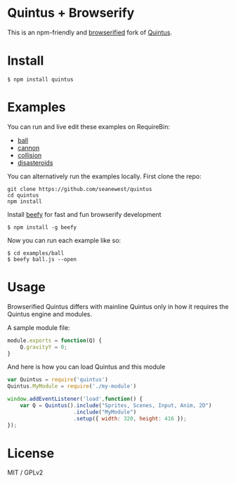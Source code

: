 Quintus + Browserify
==============

This is an npm-friendly and [browserified](https://github.com/substack/node-browserify) fork of [Quintus](https://github.com/cykod/Quintus).

Install
==============

```
$ npm install quintus
```

Examples
==============
You can run and live edit these examples on RequireBin:
* [ball](http://requirebin.com/?gist=11424891)
* [cannon](http://requirebin.com/?gist=11426151)
* [collision](http://requirebin.com/?gist=11426543)
* [disasteroids](http://requirebin.com/?gist=11426186)

You can alternatively run the examples locally. First clone the repo:
```
git clone https://github.com/seanewest/quintus
cd quintus
npm install
```

Install [beefy](https://github.com/chrisdickinson/beefy) for fast and fun browserify development
```
$ npm install -g beefy
```

Now you can run each example like so:
```
$ cd examples/ball
$ beefy ball.js --open
```

Usage
==============
Browserified Quintus differs with mainline Quintus only in how it requires the Quintus engine and modules.

A sample module file:
```js
module.exports = function(Q) {
    Q.gravityY = 0;
}
```

And here is how you can load Quintus and this module
```js
var Quintus = require('quintus')
Quintus.MyModule = require('./my-module')

window.addEventListener('load',function() {
    var Q = Quintus().include("Sprites, Scenes, Input, Anim, 2D")
                     .include("MyModule")
                     .setup({ width: 320, height: 416 });
});
```

License
==============
MIT / GPLv2
